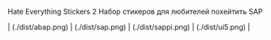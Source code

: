 Hate Everything Stickers 2
Набор стикеров для любителей похейтить SAP

| (./dist/abap.png) | (./dist/sap.png) | (./dist/sappi.png) | (./dist/ui5.png) |
